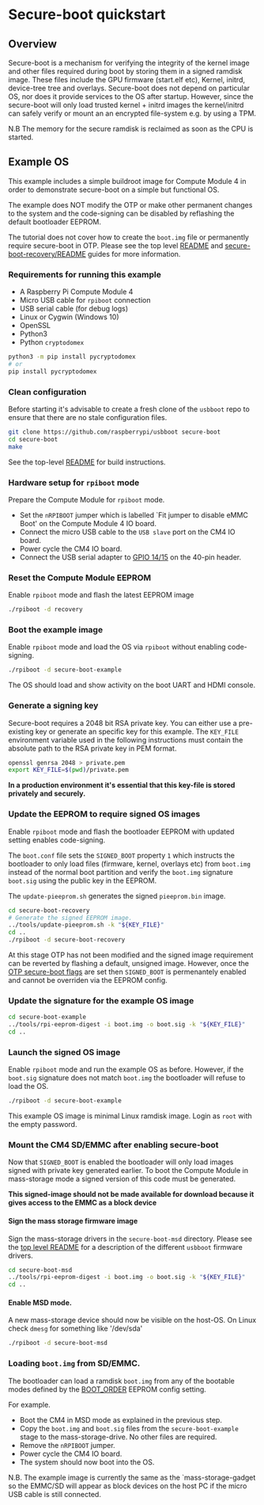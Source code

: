 # Secure-boot quickstart

## Overview
Secure-boot is a mechanism for verifying the integrity of the kernel image and 
other files required during boot by storing them in a signed ramdisk image.
These files include the GPU firmware (start.elf etc), Kernel, initrd, device-tree tree
and overlays.
Secure-boot does not depend on particular OS, nor does it provide services
to the OS after startup.  However, since the secure-boot will only load trusted 
kernel + initrd images the kernel/initrd can safely verify or mount an
an encrypted file-system e.g. by using a TPM.

N.B The memory for the secure ramdisk is reclaimed as soon as the CPU is started.

## Example OS
This example includes a simple buildroot image for Compute Module 4 in order
to demonstrate secure-boot on a simple but functional OS.

The example does NOT modify the OTP or make other permanent changes to the system
and the code-signing can be disabled by reflashing the default bootloader EEPROM.

The tutorial does not cover how to create the `boot.img` file or permanently
require secure-boot in OTP. Please see the top level [README](../Readme.md#building) and
[secure-boot-recovery/README](../secure-boot-recovery/README.md) guides for
more information.

### Requirements for running this example
* A Raspberry Pi Compute Module 4
* Micro USB cable for `rpiboot` connection
* USB serial cable (for debug logs)
* Linux or Cygwin (Windows 10)
* OpenSSL
* Python3
* Python `cryptodomex`

```bash
python3 -m pip install pycryptodomex
# or
pip install pycryptodomex
```

### Clean configuration
Before starting it's advisable to create a fresh clone of the `usbboot` repo
to ensure that there are no stale configuration files.

```bash
git clone https://github.com/raspberrypi/usbboot secure-boot
cd secure-boot
make
```
See the top-level [README](../Readme.md) for build instructions.

### Hardware setup for `rpiboot` mode
Prepare the Compute Module for `rpiboot` mode.

* Set the `nRPIBOOT` jumper which is labelled `Fit jumper to disable eMMC Boot' on the Compute Module 4 IO board.
* Connect the micro USB cable to the `USB slave` port on the CM4 IO board.
* Power cycle the CM4 IO board.
* Connect the USB serial adapter to [GPIO 14/15](https://www.raspberrypi.com/documentation/computers/os.html#gpio-and-the-40-pin-header) on the 40-pin header.

### Reset the Compute Module EEPROM
Enable `rpiboot` mode and flash the latest EEPROM image
```bash
./rpiboot -d recovery
```

### Boot the example image
Enable `rpiboot` mode and load the OS via `rpiboot` without enabling code-signing.
```bash
./rpiboot -d secure-boot-example
```
The OS should load and show activity on the boot UART and HDMI console.

### Generate a signing key
Secure-boot requires a 2048 bit RSA private key. You can either use a pre-existing
key or generate an specific key for this example. The `KEY_FILE` environment variable
used in the following instructions must contain the absolute path to the RSA private key in
PEM format.

```bash
openssl genrsa 2048 > private.pem
export KEY_FILE=$(pwd)/private.pem
```

**In a production environment it's essential that this key-file is stored privately and securely.**

### Update the EEPROM to require signed OS images
Enable `rpiboot` mode and flash the bootloader EEPROM with updated setting enables code-signing.

The `boot.conf` file sets the `SIGNED_BOOT` property `1` which instructs the bootloader to only
load files (firmware, kernel, overlays etc) from `boot.img` instead of the normal boot partition and verify the `boot.img` signature `boot.sig` using the public key in the EEPROM.

The `update-pieeprom.sh` generates the signed `pieeprom.bin` image.

```bash
cd secure-boot-recovery
# Generate the signed EEPROM image.
../tools/update-pieeprom.sh -k "${KEY_FILE}"
cd ..
./rpiboot -d secure-boot-recovery
```

At this stage OTP has not been modified and the signed image requirement can be reverted by flashing a default, unsigned image. 
However, once the [OTP secure-boot flags](../secure-boot-recovery/README.md#locking-secure-boot-mode) are set then `SIGNED_BOOT` is permenantely enabled and cannot be overriden via the EEPROM config.


### Update the signature for the example OS image
```bash
cd secure-boot-example
../tools/rpi-eeprom-digest -i boot.img -o boot.sig -k "${KEY_FILE}"
cd ..
```

### Launch the signed OS image
Enable `rpiboot` mode and run the example OS as before. However, if the
`boot.sig` signature does not match `boot.img` the bootloader will refuse to
load the OS.

```bash
./rpiboot -d secure-boot-example
```

This example OS image is minimal Linux ramdisk image. Login as `root` with the empty password.

### Mount the CM4 SD/EMMC after enabling secure-boot
Now that `SIGNED_BOOT` is enabled the bootloader will only load images signed with private key generated earlier. 
To boot the Compute Module in mass-storage mode a signed version of this code must be generated.  
  
**This signed-image should not be made available for download because it gives access to the EMMC as a block device**


#### Sign the mass storage firmware image
Sign the mass-storage drivers in the `secure-boot-msd` directory. Please see the [top level README](../Readme.md#compute-module-4-extensions) for a description of the different `usbboot` firmware drivers.
```bash
cd secure-boot-msd
../tools/rpi-eeprom-digest -i boot.img -o boot.sig -k "${KEY_FILE}"
cd ..
```

#### Enable MSD mode.
A new mass-storage device should now be visible on the host-OS. On Linux check `dmesg` for something like '/dev/sda'
```bash
./rpiboot -d secure-boot-msd
```

### Loading `boot.img` from SD/EMMC.
The bootloader can load a ramdisk `boot.img` from any of the bootable modes defined by the [BOOT_ORDER](https://www.raspberrypi.com/documentation/computers/raspberry-pi.html#BOOT_ORDER) EEPROM config setting.

For example.

* Boot the CM4 in MSD mode as explained in the previous step.
* Copy the `boot.img` and `boot.sig` files from the `secure-boot-example` stage to the mass-storage-drive. No other files are required.
* Remove the `nRPIBOOT` jumper.
* Power cycle the CM4 IO board.
* The system should now boot into the OS.

N.B. The example image is currently the same as the `mass-storage-gadget so the EMMC/SD will appear as block devices on the host PC if the micro USB cable is still connected.

